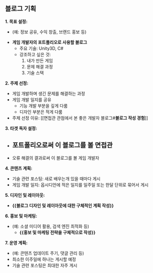 ## 블로그 기획
**1. 목표 설정:**

* (예: 정보 공유, 수익 창출, 브랜드 홍보 등)
- **게임 개발자의 포트폴리오로 사용할 블로그**
	- 주요 기술: Unity3D, C#
	- 강조하고 싶은 것: 
		1. 내가 만든 게임
		2. 문제 해결 과정
		3. 기술 스택

**2. 주제 선정:**

* 게임 개발하며 생긴 문제를 해결하는 과정
* 게임 개발 일지를 공유
	* 기능 개발 부분을 깊게 다룸
	* 디자인 부분은 적게 다룸
* 주제 선정 이유: [[면접관 관점에서 본 좋은 개발자 블로그#**블로그 작성 경험**]]

**3. 타겟 독자 설정:**

* 포트폴리오로써 이 블로그를 볼 면접관
	- 
* 오류 해결의 결과로써 이 블로그를 볼 게임 개발자 

**4. 콘텐츠 계획:**

* 기술 관련 포스팅: 새로 배우는개 있을 때마다 게시
* 게임 개발 일지: 옵시디언에 적은 일지를 일주일 또는 한달 단위로 묶어서 게시

**5. 디자인 및 레이아웃:**

* __{{블로그 디자인 및 레이아웃에 대한 구체적인 계획 작성}}__

**6. 홍보 및 마케팅:**

* (예: 소셜 미디어 활용, 검색 엔진 최적화 등)
  * __{{홍보 및 마케팅 전략을 구체적으로 작성}}__

**7. 운영 계획:**

* (예: 콘텐츠 업데이트 주기, 댓글 관리 등)
* 최소한 이주일에 하나는 게시할 예정
* 기술 관련 포스팅은 최대한 자주 게시
